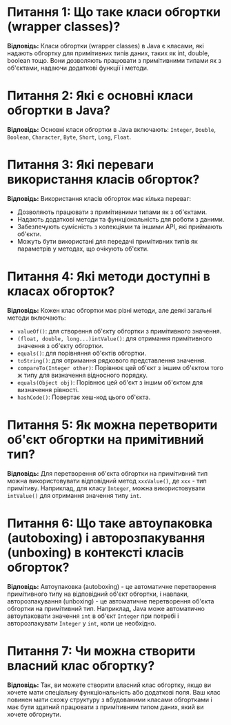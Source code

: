 # Питання 1: Що таке класи обгортки (wrapper classes)?

**Відповідь:**
Класи обгортки (wrapper classes) в Java є класами, які надають обгортку для примітивних типів даних, таких як int, double, boolean тощо. Вони дозволяють працювати з примітивними типами як з об'єктами, надаючи додаткові функції і методи.

# Питання 2: Які є основні класи обгортки в Java?

**Відповідь:**
Основні класи обгортки в Java включають: `Integer`, `Double`, `Boolean`, `Character`, `Byte`, `Short`, `Long`, `Float`.

# Питання 3: Які переваги використання класів обгорток?

**Відповідь:**
Використання класів обгорток має кілька переваг:
- Дозволяють працювати з примітивними типами як з об'єктами.
- Надають додаткові методи та функціональність для роботи з даними.
- Забезпечують сумісність з колекціями та іншими API, які приймають об'єкти.
- Можуть бути використані для передачі примітивних типів як параметрів у методах, що очікують об'єкти.

# Питання 4: Які методи доступні в класах обгорток?

**Відповідь:**
Кожен клас обгортки має різні методи, але деякі загальні методи включають:
- `valueOf()`: для створення об'єкту обгортки з примітивного значення.
- `(float, double, long...)intValue()`: для отримання примітивного значення з об'єкту обгортки.
- `equals()`: для порівняння об'єктів обгортки.
- `toString()`: для отримання рядкового представлення значення.
- `compareTo(Integer other)`: Порівнює цей об'єкт з іншим об'єктом того ж типу для визначення відносного порядку.
- `equals(Object obj)`: Порівнює цей об'єкт з іншим об'єктом для визначення рівності.
- `hashCode()`: Повертає хеш-код цього об'єкта.

# Питання 5: Як можна перетворити об'єкт обгортки на примітивний тип?

**Відповідь:**
Для перетворення об'єкта обгортки на примітивний тип можна використовувати відповідний метод `xxxValue()`, де `xxx` - тип примітиву. Наприклад, для класу `Integer`, можна використовувати `intValue()` для отримання значення типу `int`.

# Питання 6: Що таке автоупаковка (autoboxing) і авторозпакування (unboxing) в контексті класів обгорток?

**Відповідь:**
Автоупаковка (autoboxing) - це автоматичне перетворення примітивного типу на відповідний об'єкт обгортки, і навпаки, авторозпакування (unboxing) - це автоматичне перетворення об'єкта обгортки на примітивний тип. Наприклад, Java може автоматично автоупаковати значення `int` в об'єкт `Integer` при потребі і авторозпакувати `Integer` у `int`, коли це необхідно.

# Питання 7: Чи можна створити власний клас обгортку?

**Відповідь:**
Так, ви можете створити власний клас обгортку, якщо ви хочете мати спеціальну функціональність або додаткові поля. Ваш клас повинен мати схожу структуру з вбудованими класами обгортками і має бути здатний працювати з примітивним типом даних, який ви хочете обгорнути.


